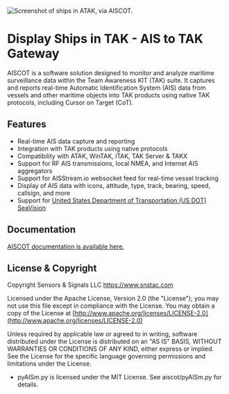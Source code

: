 ![Screenshot of ships in ATAK, via AISCOT.](https://aiscot.readthedocs.io/en/latest/media/aiscot_screenshot_tak_logo.png)

# Display Ships in TAK - AIS to TAK Gateway 

AISCOT is a software solution designed to monitor and analyze maritime surveillance data within the Team Awareness KIT (TAK) suite. It captures and reports real-time Automatic Identification System (AIS) data from vessels and other maritime objects into TAK products using native TAK protocols, including Cursor on Target (CoT).

## Features

- Real-time AIS data capture and reporting
- Integration with TAK products using native protocols
- Compatibility with ATAK, WinTAK, iTAK, TAK Server & TAKX
- Support for RF AIS transmissions, local NMEA, and Internet AIS aggregators
- Support for AISStream.io websocket feed for real-time vessel tracking
- Display of AIS data with icons, attitude, type, track, bearing, speed, callsign, and more
- Support for [United States Department of Transportation (US DOT) SeaVision](https://seavision.volpe.dot.gov/)

## Documentation

[AISCOT documentation is available here.](https://aiscot.rtfd.io)

## License & Copyright

Copyright Sensors & Signals LLC https://www.snstac.com

Licensed under the Apache License, Version 2.0 (the "License");
you may not use this file except in compliance with the License.
You may obtain a copy of the License at [http://www.apache.org/licenses/LICENSE-2.0](http://www.apache.org/licenses/LICENSE-2.0)

Unless required by applicable law or agreed to in writing, software
distributed under the License is distributed on an "AS IS" BASIS,
WITHOUT WARRANTIES OR CONDITIONS OF ANY KIND, either express or implied.
See the License for the specific language governing permissions and
limitations under the License.

* pyAISm.py is licensed under the MIT License. See aiscot/pyAISm.py for details.
